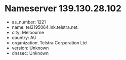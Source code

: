 # Nameserver 139.130.28.102

* as_number: 1221
* name: tel3195064.lnk.telstra.net.
* city: Melbourne
* country: AU
* organization: Telstra Corporation Ltd
* version: Unknown
* dnssec: Unknown
